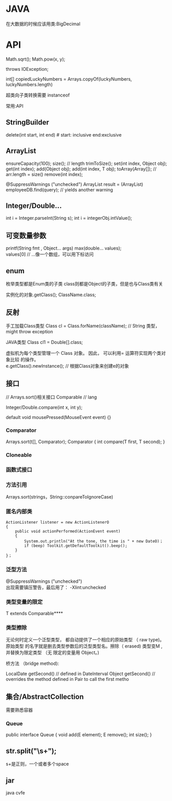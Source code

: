 # JAVA
在大数据的时候应该用类:BigDecimal
# API
Math.sqrt();
Math.pow(x, y);

throws IOException;

int[] copiedLuckyNumbers = Arrays.copyOf(luckyNumbers, luckyNumbers.length)

超类向子类转换需要 instanceof

常用:API

## StringBuilder
delete(int start, int end) # start: inclusive end:exclusive

## ArrayList<T>
ensureCapacity(100);
size(); // length
trimToSize();
set(int index, Object obj);
get(int index);
add(Object obj);
add(int index, T obj);
toArray(Array[]); // arr.length = size()
remove(int index); 

@SuppressWarnings ("unchecked") 
ArrayList<Employee> result =
(ArrayList<Employee>) employeeDB.find(query); // yields another warning

## Integer/Double...
int i = Integer.parseInt(String s); 
int i = integerObj.intValue();

## 可变数量参数
printf(String fmt , Object... args) 
max(double... values);  
values[0]  // ...像一个数组，可以用下标访问

## enum
枚举类型都是Enum类的子类
class则都是Object的子类，但是也与Class类有关

实例化的对象.getClass();
ClassName.class;

## 反射
手工加载Class类型
Class cl = Class.forName(className); // String 类型， might throw exception

JAVA类型
Class cl1 = Double[].class;

虚拟机为每个类型管理一个 Class 对象。 因此， 可以利用= 运算符实现两个类对象比较
的操作。    
e.getClass().newlnstance(); // 根据Class对象来创建e的对象

## 接口
// Arrays.sort()相关接口
Comparable<T>  // lang

Integer/Double.compare(int x, int y);

default void mousePressed(MouseEvent event) {}

### Comparator<T>
Arrays.sort(t[], Comparator<T>);
Comparator<T> {
    int compare(T first, T second);
}

### Cloneable<T>

### 函数式接口

### 方法引用
Arrays.sort(strings，String::conpareToIgnoreCase)

### 匿名内部类
    ActionListener listener = new ActionListenerO
    {
        public void actionPerformed(ActionEvent event)
        {
            System.out.println("At the tone, the time is " + new DateO)；
            if (beep) Toolkit.getDefaultToolkit().beep();
        }
    }；

### 泛型方法
@SuppressWarnings ("unchecked")   
出现需要镇压警告，最后用了： -Xlint:unchecked

### 类型变量的限定
T extends Comparable****

### 类型擦除
无论何时定义一个泛型类型， 都自动提供了一个相应的原始类型 （ raw type)。
原始类型
的名字就是删去类型参数后的泛型类型名。擦除（ erased) 类型变M , 并替换为限定类型 （无
限定的变量用 Object。)

桥方法 （bridge method):

LocalDate getSecond() // defined in Datelnterval
Object getSecond() // overrides the method defined in Pair to call the first metho

## 集合/AbstractCollection
需要熟悉容器
### Queue
public interface Queue<E> {
    void add(E element);
    E remove();
    int size();
}

## str.split("\\s+");
s+是正则，一个或者多个space

## jar
java cvfe
